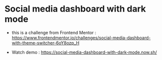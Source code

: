 # Social media dashboard with dark mode

- this is a challenge from Frontend Mentor : https://www.frontendmentor.io/challenges/social-media-dashboard-with-theme-switcher-6oY8ozp_H

- Watch demo : https://social-media-dashboard-with-dark-mode.now.sh/
